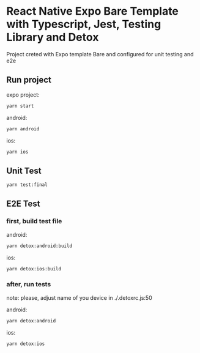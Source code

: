 # React Native Expo Bare Template with Typescript, Jest, Testing Library and Detox
Project creted with Expo template Bare and configured for unit testing and e2e

## Run project

expo project:
```bash
yarn start
```

android:
```bash
yarn android
```

ios:
```bash
yarn ios
```

## Unit Test
```bash
yarn test:final
```

## E2E Test

### first, build test file

android:
```bash
yarn detox:android:build
```

ios:
```bash
yarn detox:ios:build
```

### after, run tests
note: please, adjust name of you device in ./.detoxrc.js:50

android:
```bash
yarn detox:android
```

ios:
```bash
yarn detox:ios
```